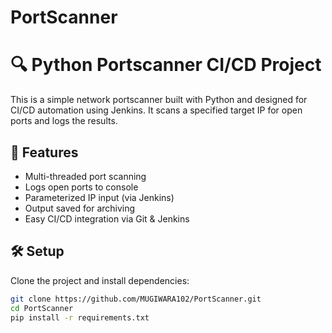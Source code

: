 # PortScanner
# 🔍 Python Portscanner CI/CD Project

This is a simple network portscanner built with Python and designed for CI/CD automation using Jenkins. It scans a specified target IP for open ports and logs the results.

## 🚀 Features
- Multi-threaded port scanning
- Logs open ports to console
- Parameterized IP input (via Jenkins)
- Output saved for archiving
- Easy CI/CD integration via Git & Jenkins

## 🛠 Setup

Clone the project and install dependencies:

```bash
git clone https://github.com/MUGIWARA102/PortScanner.git
cd PortScanner
pip install -r requirements.txt
